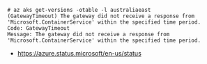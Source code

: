 ```
# az aks get-versions -otable -l australiaeast
(GatewayTimeout) The gateway did not receive a response from 'Microsoft.ContainerService' within the specified time period.
Code: GatewayTimeout
Message: The gateway did not receive a response from 'Microsoft.ContainerService' within the specified time period.
```

- https://azure.status.microsoft/en-us/status
